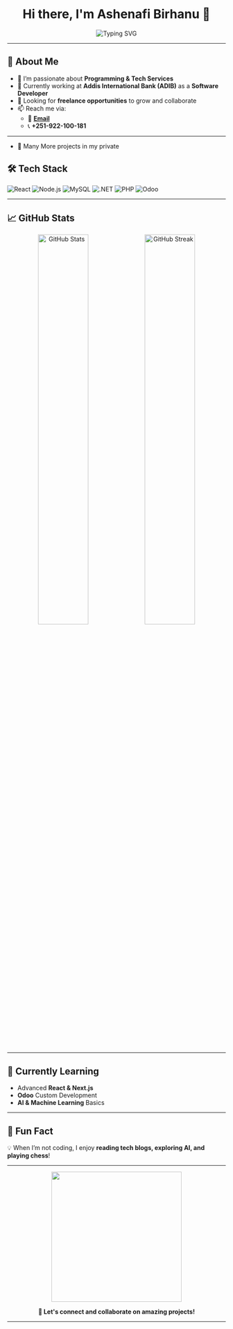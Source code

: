 <!-- Header Image -->



<h1 align="center">Hi there, I'm Ashenafi Birhanu 👋</h1>

<p align="center">
  <img src="https://readme-typing-svg.herokuapp.com?font=Fira+Code&size=22&pause=1000&color=00A1D6&width=435&lines=Software+Developer+%7C+Tech+Enthusiast;Freelancer+%7C+Open-Source+Contributor;Always+Learning+New+Technologies" alt="Typing SVG" />
</p>

---

## 🚀 About Me
- 👀 I’m passionate about **Programming & Tech Services**
- 🌱 Currently working at **Addis International Bank (ADIB)** as a **Software Developer**
- 💞 Looking for **freelance opportunities** to grow and collaborate
- 📫 Reach me via:
  - 📧 **[Email](mailto:Ashenafibirhanu33@gmail.com)**
  - 📞 **+251-922-100-181**

---
- 💞 Many More projects in my private
## 🛠️ Tech Stack

![React](https://img.shields.io/badge/React-20232A?style=for-the-badge&logo=react&logoColor=61DAFB)
![Node.js](https://img.shields.io/badge/Node.js-43853D?style=for-the-badge&logo=node.js&logoColor=white)
![MySQL](https://img.shields.io/badge/MySQL-4479A1?style=for-the-badge&logo=mysql&logoColor=white)
![.NET](https://img.shields.io/badge/.NET-512BD4?style=for-the-badge&logo=dotnet&logoColor=white)
![PHP](https://img.shields.io/badge/PHP-777BB4?style=for-the-badge&logo=php&logoColor=white)
![Odoo](https://img.shields.io/badge/Odoo-875A7B?style=for-the-badge&logo=odoo&logoColor=white)

---

## 📈 GitHub Stats
<p align="center">
  <img src="https://github-readme-stats.vercel.app/api?username=Ashenafi-Bir&show_icons=true&theme=radical" alt="GitHub Stats" width="48%"/>
  <img src="https://github-readme-streak-stats.herokuapp.com/?user=Ashenafi-Bir&theme=radical" alt="GitHub Streak" width="48%"/>
</p>

---

## 🎯 Currently Learning
- Advanced **React & Next.js**
- **Odoo** Custom Development
- **AI & Machine Learning** Basics

---

## 🌟 Fun Fact
💡 When I’m not coding, I enjoy **reading tech blogs, exploring AI, and playing chess**!

---

<p align="center">
  <img src="https://media.giphy.com/media/qgQUggAC3Pfv687qPC/giphy.gif" width="300px">
</p>

<p align="center">
  <strong>💙 Let's connect and collaborate on amazing projects!</strong>
</p>

---
